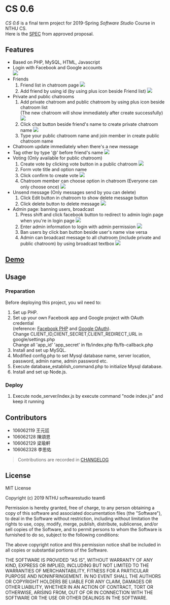 # CS 0.6

*CS 0.6* is a final term project for 2019-Spring *Software Studio* Course in NTHU CS.  
Here is the [SPEC](https://hackmd.io/eKbYWhuwT_qhxavD3OAUPQ?view) from approved proposal.  

## Features
- Based on PHP, MySQL, HTML, Javascript  
- Login with Facebook and Google accounts  
![](./readme_image/login_page.png)  
- Friends
  1. Friend list in chatroom page
    ![](./readme_image/friend_list.png)
  2. Add friend by using id (by using plus icon beside Friend list)
    ![](./readme_image/add_friend.png)
- Private and public chatrooms
  1. Add private chatroom and public chatroom by using plus icon beside chatroom list  
   (The new chatroom will show immediately after create successfully)
    ![](./readme_image/add_private.png)
  2. Click chat button beside friend's name to create private chatroom name
    ![](./readme_image/add_public.png)
  3. Type your public chatroom name and join member in create public chatroom name
- Chatroom update immediately when there's a new message
- Tag other by type '@' before friend's name
    ![](./readme_image/tag.png)
- Voting (Only available for public chatroom)
  1. Create vote by clicking vote button in a public chatroom
    ![](./readme_image/vote_button.png)
  2. Form vote title and option name
  3. Click confirm to create vote
    ![](./readme_image/create_vote.png)
  4. Chatroom member can choose option in chatroom (Everyone can only choose once)
    ![](./readme_image/vote.png)
- Unsend message (Only messages send by you can delete)
  1. Click Edit button in chatroom to show delete message button
  2. Click delete button to delete message
    ![](./readme_image/delete_message.png)
- Admin page: banning users, broadcast
  1. Press shift and click facebook button to redirect to admin login page when you're in login page
    ![](./readme_image/gotoadmin.png)
  2. Enter admin information to login with admin permission
    ![](./readme_image/admininformation.png)
  3. Ban users by click ban button beside user's name vise versa
  4. Admin can broadcast message to all chatroom (include private and public chatroom) by using broadcast textbox
    ![](./readme_image/admin_page.png)

## [Demo](https://cs06.2y.cc)

## Usage

### Preparation
Before deploying this project, you wil need to:  
1. Set up PHP.
2. Set up your own Facebook app and Google project with OAuth credential  
    (reference: [Facebook PHP] and [Google OAuth]).  
    Change CLIENT_ID,ClIENT_SECRET,CLIENT_REDIRECT_URL in google/settings.php  
    Change all 'app_id' 'app_secret' in fb/index.php fb/fb-callback.php
3. Install and set up MySQL.
4. Modified config.php to set Mysql database name, server location, password, admin name, admin password etc.
5. Execute database\_establish\_command.php to initialize Mysql database.
6. Install and set up Node.js.

### Deploy
1. Execute node\_server/index.js by execute command "node index.js" and keep it running

## Contributors

- 106062119 王元廷
- 106062128 陳頌恩
- 106062129 梁瑜軒
- 106062328 李思佑
> Contributions are recorded in [CHANGELOG](CHANGELOG.md)  

## License
MIT License

Copyright (c) 2019 NTHU softwarestudio team6

Permission is hereby granted, free of charge, to any person obtaining a copy
of this software and associated documentation files (the "Software"), to deal
in the Software without restriction, including without limitation the rights
to use, copy, modify, merge, publish, distribute, sublicense, and/or sell
copies of the Software, and to permit persons to whom the Software is
furnished to do so, subject to the following conditions:

The above copyright notice and this permission notice shall be included in all
copies or substantial portions of the Software.

THE SOFTWARE IS PROVIDED "AS IS", WITHOUT WARRANTY OF ANY KIND, EXPRESS OR
IMPLIED, INCLUDING BUT NOT LIMITED TO THE WARRANTIES OF MERCHANTABILITY,
FITNESS FOR A PARTICULAR PURPOSE AND NONINFRINGEMENT. IN NO EVENT SHALL THE
AUTHORS OR COPYRIGHT HOLDERS BE LIABLE FOR ANY CLAIM, DAMAGES OR OTHER
LIABILITY, WHETHER IN AN ACTION OF CONTRACT, TORT OR OTHERWISE, ARISING FROM,
OUT OF OR IN CONNECTION WITH THE SOFTWARE OR THE USE OR OTHER DEALINGS IN THE
SOFTWARE.


[Facebook PHP]: https://developers.facebook.com/docs/reference/php  
[Google OAuth]: https://developers.google.com/api-client-library/php/auth/web-app#protectauthcode
